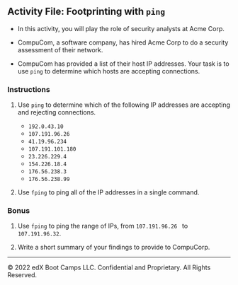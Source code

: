 ## Activity File: Footprinting with `ping`

- In this activity, you will play the role of security analysts at Acme Corp.

- CompuCom, a software company, has hired Acme Corp to do a security assessment of their network.

- CompuCom has provided a list of their host IP addresses. Your task is to use `ping` to determine which hosts are accepting connections.

### Instructions

1.  Use `ping` to determine which of the following IP addresses are accepting and rejecting connections.
   
    - `192.0.43.10`
    - `107.191.96.26`
    - `41.19.96.234`
    - `107.191.101.180`
    - `23.226.229.4`
    - `154.226.18.4`
    - `176.56.238.3`
    - `176.56.238.99`
     
2.  Use `fping` to ping all of the IP addresses in a single command.
   
### Bonus

1. Use `fping` to ping the range of IPs, from `107.191.96.26 ` to `107.191.96.32`.
     
2. Write a short summary of your findings to provide to CompuCorp.
---
© 2022 edX Boot Camps LLC. Confidential and Proprietary. All Rights Reserved.
